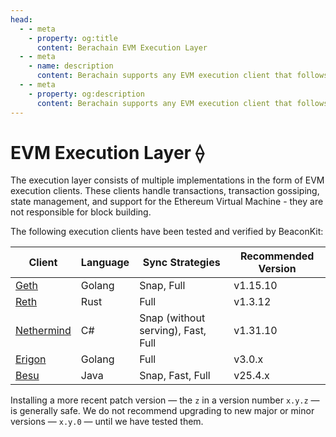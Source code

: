 ```yaml
---
head:
  - - meta
    - property: og:title
      content: Berachain EVM Execution Layer
  - - meta
    - name: description
      content: Berachain supports any EVM execution client that follows the Engine API
  - - meta
    - property: og:description
      content: Berachain supports any EVM execution client that follows the Engine API
---
```


# EVM Execution Layer ⟠

The execution layer consists of multiple implementations in the form of EVM execution clients. These clients handle transactions, transaction gossiping, state management, and support for the Ethereum Virtual Machine - they are not responsible for block building.

The following execution clients have been tested and verified by BeaconKit:

| Client                                                    | Language | Sync Strategies                    | Recommended Version 
| --------------------------------------------------------- | -------- | ---------------------------------- | --------------- 
| [Geth](https://github.com/ethereum/go-ethereum)           | Golang   | Snap, Full                         | v1.15.10
| [Reth](https://github.com/paradigmxyz/reth)               | Rust     | Full                               | v1.3.12
| [Nethermind](https://github.com/NethermindEth/nethermind) | C#       | Snap (without serving), Fast, Full | v1.31.10
| [Erigon](https://github.com/ledgerwatch/erigon)           | Golang   | Full                               | v3.0.x
| [Besu](https://github.com/hyperledger/besu/)              | Java     | Snap, Fast, Full                   | v25.4.x

Installing a more recent patch version — the `z` in a version number `x.y.z` — is generally safe.
We do not recommend upgrading to new major or minor versions — `x.y.0` — until we have tested them.


